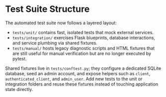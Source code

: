 # Test Suite Structure

The automated test suite now follows a layered layout:

- `tests/unit/` contains fast, isolated tests that mock external services.
- `tests/integration/` exercises Flask blueprints, database interactions, and service plumbing via shared fixtures.
- `tests/manual/` hosts legacy diagnostic scripts and HTML fixtures that are still useful for manual verification but are no longer executed by pytest.

Shared fixtures live in `tests/conftest.py`; they configure a dedicated SQLite database, seed an admin account, and expose helpers such as `client`, `authenticated_client`, and `admin_user`. Add new tests to the unit or integration folders and reuse these fixtures instead of touching application state directly.

